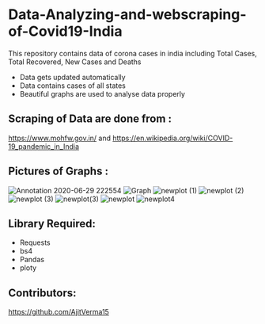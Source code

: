 # Data-Analyzing-and-webscraping-of-Covid19-India

This repository contains data of corona cases in india including Total Cases, Total Recovered, New Cases and Deaths
- Data gets updated automatically 
- Data contains cases of all states
- Beautiful graphs are used to analyse data properly


## Scraping of Data are done from :
https://www.mohfw.gov.in/ and https://en.wikipedia.org/wiki/COVID-19_pandemic_in_India

## Pictures of Graphs :
![Annotation 2020-06-29 222554](https://user-images.githubusercontent.com/53833570/86036232-36a82180-ba5b-11ea-921b-10b4dd08a049.png)
![Graph](https://user-images.githubusercontent.com/53833570/86036345-58a1a400-ba5b-11ea-8436-c5fb2719e837.png)
![newplot (1)](https://user-images.githubusercontent.com/53833570/86036349-59d2d100-ba5b-11ea-9727-8d16e8d58945.png)
![newplot (2)](https://user-images.githubusercontent.com/53833570/86036351-59d2d100-ba5b-11ea-8a5e-ab84f01ccd0a.png)
![newplot (3)](https://user-images.githubusercontent.com/53833570/86036356-5b03fe00-ba5b-11ea-9941-692e987a8785.png)
![newplot(3)](https://user-images.githubusercontent.com/53833570/86036357-5b9c9480-ba5b-11ea-9cca-d66439110c39.png)
![newplot](https://user-images.githubusercontent.com/53833570/86036359-5b9c9480-ba5b-11ea-9976-41762ed23295.png)
![newplot4](https://user-images.githubusercontent.com/53833570/86036361-5c352b00-ba5b-11ea-9366-20b48ac0437d.png)

## Library Required:
- Requests
- bs4
- Pandas
- ploty

## Contributors:
https://github.com/AjitVerma15

